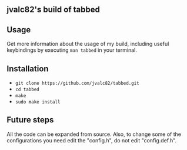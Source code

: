 ## jvalc82's build of tabbed

## Usage
Get more information about the usage of my build, including useful keybindings
by executing `man tabbed` in your terminal.

## Installation 
- `git clone https://github.com/jvalc82/tabbed.git`
- `cd tabbed`
- `make`
- `sudo make install`

## Future steps
All the code can be expanded from source. Also, to change some of the configurations
you need edit the "config.h", do not edit "config.def.h".
